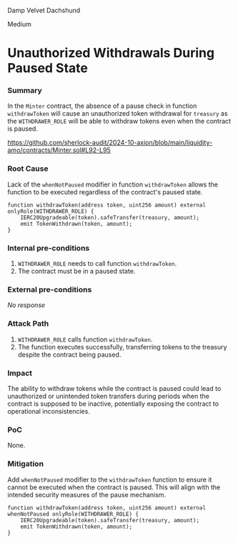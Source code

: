 Damp Velvet Dachshund

Medium

# Unauthorized Withdrawals During Paused State

### Summary

 In the `Minter` contract, the absence of a pause check in function `withdrawToken` will cause an unauthorized token withdrawal for `treasury` as the `WITHDRAWER_ROLE` will be able to withdraw tokens even when the contract is paused.
 
 https://github.com/sherlock-audit/2024-10-axion/blob/main/liquidity-amo/contracts/Minter.sol#L92-L95

### Root Cause

Lack of the `whenNotPaused` modifier in  function `withdrawToken`  allows the function to be executed regardless of the contract's paused state. 

    function withdrawToken(address token, uint256 amount) external onlyRole(WITHDRAWER_ROLE) {
        IERC20Upgradeable(token).safeTransfer(treasury, amount);
        emit TokenWithdrawn(token, amount);
    }

### Internal pre-conditions

1. `WITHDRAWER_ROLE` needs to call function `withdrawToken`.
2. The contract must be in a paused state.

### External pre-conditions

_No response_

### Attack Path

1. `WITHDRAWER_ROLE` calls function `withdrawToken`.
2. The function executes successfully, transferring tokens to the treasury despite the contract being paused.


### Impact

The ability to withdraw tokens while the contract is paused could lead to unauthorized or unintended token transfers during periods when the contract is supposed to be inactive, potentially exposing the contract to  operational inconsistencies.

### PoC

None.

### Mitigation

Add `whenNotPaused` modifier to the `withdrawToken` function to ensure it cannot be executed when the contract is paused. This will align with the intended security measures of the pause mechanism.

```solidity
function withdrawToken(address token, uint256 amount) external whenNotPaused onlyRole(WITHDRAWER_ROLE) {
    IERC20Upgradeable(token).safeTransfer(treasury, amount);
    emit TokenWithdrawn(token, amount);
}
```